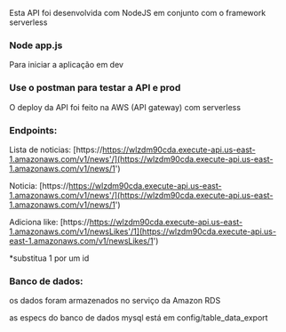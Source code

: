 Esta API foi desenvolvida com NodeJS em conjunto com o framework serverless

### Node app.js

Para iniciar a aplicação em dev

### Use o postman para testar a API e prod

O deploy da API foi feito na AWS (API gateway) com serverless

### Endpoints: 


Lista de noticias: [https://https://wlzdm90cda.execute-api.us-east-1.amazonaws.com/v1/news'/](https://wlzdm90cda.execute-api.us-east-1.amazonaws.com/v1/news/1')

Noticia: [https://https://wlzdm90cda.execute-api.us-east-1.amazonaws.com/v1/news'/](https://wlzdm90cda.execute-api.us-east-1.amazonaws.com/v1/news/1')

Adiciona like: [https://https://wlzdm90cda.execute-api.us-east-1.amazonaws.com/v1/newsLikes'/1](https://wlzdm90cda.execute-api.us-east-1.amazonaws.com/v1/newsLikes/1')


*substitua 1 por um id

### Banco de dados:

os dados foram armazenados no serviço da Amazon RDS

as especs do banco de dados mysql está em config/table_data_export
